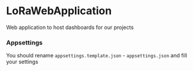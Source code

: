 # LoRaWebApplication
Web application to host dashboards for our projects

### Appsettings
You should rename `appsettings.template.json` - `appsettings.json` and fill your settings


